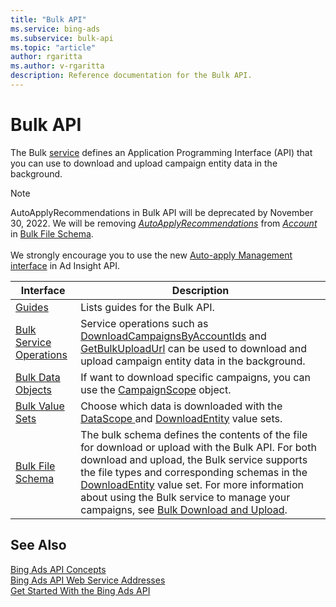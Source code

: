 ```yaml
---
title: "Bulk API"
ms.service: bing-ads
ms.subservice: bulk-api
ms.topic: "article"
author: rgaritta
ms.author: v-rgaritta
description: Reference documentation for the Bulk API.
---
```

# Bulk API
The Bulk [service](../guides/web-service-addresses.md) defines an Application Programming Interface (API) that you can use to download and upload campaign entity data in the background.

> [!NOTE]
> AutoApplyRecommendations in Bulk API will be deprecated by November 30, 2022. We will be removing [*AutoApplyRecommendations*](account.md#autoapplyrecommendations) from [*Account*](account.md) in [Bulk File Schema](bulk-file-schema.md).<br/><br/>
We strongly encourage you to use the new [Auto-apply Management interface](../guides/ad-insights-auto-apply-management.md) in Ad Insight API.

|Interface|Description|
|---------|---------|
|[Guides](../guides/bulk-guides.md)|Lists guides for the Bulk API.|
|[Bulk Service Operations](bulk-service-operations.md)|Service operations such as [DownloadCampaignsByAccountIds](downloadcampaignsbyaccountids.md) and [GetBulkUploadUrl](getbulkuploadurl.md) can be used to download and upload campaign entity data in the background.|
|[Bulk Data Objects](bulk-data-objects.md)|If want to download specific campaigns, you can use the [CampaignScope](campaignscope.md) object.|
|[Bulk Value Sets](bulk-value-sets.md)|Choose which data is downloaded with the [DataScope ](datascope.md) and [DownloadEntity](downloadentity.md) value sets.|
|[Bulk File Schema](bulk-file-schema.md)|The bulk schema defines the contents of the file for download or upload with the Bulk API. For both download and upload, the Bulk service supports the file types and corresponding schemas in the [DownloadEntity](downloadentity.md) value set. For more information about using the Bulk service to manage your campaigns, see [Bulk Download and Upload](../guides/bulk-download-upload.md). |

## See Also

[Bing Ads API Concepts](../guides/concepts.md)  
[Bing Ads API Web Service Addresses](../guides/web-service-addresses.md)  
[Get Started With the Bing Ads API](../guides/get-started.md)
